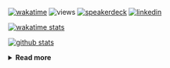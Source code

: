 [![wakatime](https://wakatime.com/badge/user/ddf27f94-292a-4343-b7eb-1143a4c6cf87.svg)](https://wakatime.com/@ddf27f94-292a-4343-b7eb-1143a4c6cf87)
![views](https://komarev.com/ghpvc/?username=chck&color=blueviolet)
[![speakerdeck](https://img.shields.io/badge/Speaker_Deck-chck-8a2be2?style=flat-square&logo=speaker-deck)](https://speakerdeck.com/chck)
[![linkedin](https://img.shields.io/badge/LinkedIn-chck-8a2be2?style=flat-square&logo=linkedin)](https://www.linkedin.com/in/chck/)

[![wakatime stats](https://github-readme-stats-nine-umber-51.vercel.app/api/wakatime?username=chck&layout=compact&count_private=true&hide_title=true&hide=Other&theme=buefy&langs_count=14)](https://wakatime.com/@chck?rank=me)

[![github stats](https://github-readme-stats-nine-umber-51.vercel.app/api?username=chck&count_private=true&show_icons=true&hide_title=true&theme=buefy)](https://github.com/anuraghazra/github-readme-stats)

<details>
  <summary><b>Read more</b></summary>
  <br>

  <!--START_SECTION:waka-->
**🐱 My GitHub Data** 

> 📦 147.3 kB Used in GitHub's Storage 
 > 
> 🏆 870 Contributions in the Year 2025
 > 
> 💼 Opted to Hire
 > 
> 📜 133 Public Repositories 
 > 
> 🔑 24 Private Repositories 
 > 
**I'm a Night 🦉** 

```text
🌞 Morning                1959 commits        █████░░░░░░░░░░░░░░░░░░░░   19.95 % 
🌆 Daytime                2928 commits        ███████░░░░░░░░░░░░░░░░░░   29.81 % 
🌃 Evening                2597 commits        ███████░░░░░░░░░░░░░░░░░░   26.44 % 
🌙 Night                  2337 commits        ██████░░░░░░░░░░░░░░░░░░░   23.80 % 
```
📅 **I'm Most Productive on Thursday** 

```text
Monday                   1593 commits        ████░░░░░░░░░░░░░░░░░░░░░   16.22 % 
Tuesday                  1739 commits        ████░░░░░░░░░░░░░░░░░░░░░   17.71 % 
Wednesday                1916 commits        █████░░░░░░░░░░░░░░░░░░░░   19.51 % 
Thursday                 2120 commits        █████░░░░░░░░░░░░░░░░░░░░   21.59 % 
Friday                   1104 commits        ███░░░░░░░░░░░░░░░░░░░░░░   11.24 % 
Saturday                 593 commits         ██░░░░░░░░░░░░░░░░░░░░░░░   06.04 % 
Sunday                   756 commits         ██░░░░░░░░░░░░░░░░░░░░░░░   07.70 % 
```


📊 **This Week I Spent My Time On** 

```text
💬 Programming Languages: 
Other                    10 hrs 25 mins      █████████████░░░░░░░░░░░░   53.42 % 
Rust                     4 hrs 20 mins       ██████░░░░░░░░░░░░░░░░░░░   22.26 % 
Markdown                 2 hrs 48 mins       ████░░░░░░░░░░░░░░░░░░░░░   14.37 % 
Dockerfile               56 mins             █░░░░░░░░░░░░░░░░░░░░░░░░   04.87 % 
TOML                     46 mins             █░░░░░░░░░░░░░░░░░░░░░░░░   03.98 % 

🔥 Editors: 
Chrome                   12 hrs 45 mins      ████████████████░░░░░░░░░   65.41 % 
RustRover                4 hrs 41 mins       ██████░░░░░░░░░░░░░░░░░░░   24.00 % 
Obsidian                 1 hr 52 mins        ██░░░░░░░░░░░░░░░░░░░░░░░   09.63 % 
Neovim                   11 mins             ░░░░░░░░░░░░░░░░░░░░░░░░░   00.96 % 
```

**I Mostly Code in Python** 

```text
Python                   48 repos            █████████░░░░░░░░░░░░░░░░   34.04 % 
Jupyter Notebook         19 repos            ███░░░░░░░░░░░░░░░░░░░░░░   13.48 % 
Ruby                     11 repos            ██░░░░░░░░░░░░░░░░░░░░░░░   07.80 % 
TypeScript               7 repos             █░░░░░░░░░░░░░░░░░░░░░░░░   04.96 % 
HCL                      5 repos             █░░░░░░░░░░░░░░░░░░░░░░░░   03.55 % 
```



**Timeline**

![Lines of Code chart](https://raw.githubusercontent.com/chck/chck/main/assets/bar_graph.png)


 Last Updated on 2025-10-17 02:04 UTC
<!--END_SECTION:waka-->
</details>

